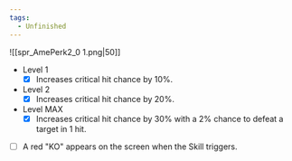 ```yaml
---
tags:
  - Unfinished
---
```

![[spr_AmePerk2_0 1.png|50]]
- Level 1
	- [x] Increases critical hit chance by 10%.
- Level 2
	- [x] Increases critical hit chance by 20%.
- Level MAX
	- [x] Increases critical hit chance by 30% with a 2% chance to defeat a target in 1 hit.

- [ ] A red "KO" appears on the screen when the Skill triggers.